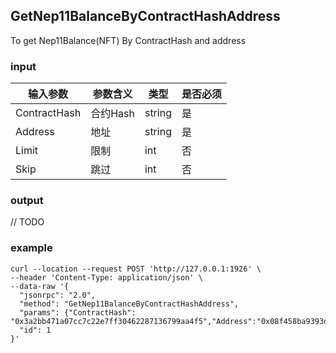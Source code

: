 ## GetNep11BalanceByContractHashAddress

To get Nep11Balance(NFT) By ContractHash and address

### input

| 输入参数         | 参数含义       | 类型    | 是否必须  |
| ---------------- | -------------- | ------- |------   |
| ContractHash | 合约Hash | string  | 是|
| Address | 地址 | string | 是 |
| Limit | 限制 | int | 否 |
| Skip | 跳过 | int | 否 |

### output

// TODO

### example

```
curl --location --request POST 'http://127.0.0.1:1926' \
--header 'Content-Type: application/json' \
--data-raw '{
  "jsonrpc": "2.0",
  "method": "GetNep11BalanceByContractHashAddress",
  "params": {"ContractHash": "0x3a2bb471a07cc7c22e7ff30462287136799aa4f5","Address":"0x08f458ba9393d5f4353d1401876ae011f08075f0","Limit":3,"Skip":1},
  "id": 1
}'
```

